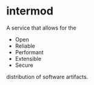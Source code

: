 # intermod
A service that allows for the 
* Open
* Reliable
* Performant
* Extensible
* Secure

distribution of software artifacts.


